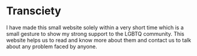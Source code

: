 # Transciety
I have made this small website solely within a very short time which is a small gesture to show my strong support to the LGBTQ community. This website helps us to read and know more about them and contact us to talk about any problem faced by anyone.
